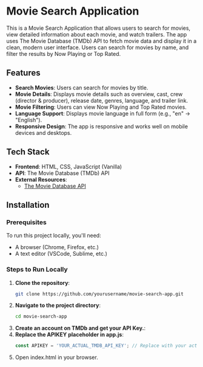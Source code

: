 # Movie Search Application

This is a Movie Search Application that allows users to search for movies, view detailed information about each movie, and watch trailers. The app uses The Movie Database (TMDb) API to fetch movie data and display it in a clean, modern user interface. Users can search for movies by name, and filter the results by Now Playing or Top Rated.

## Features

- **Search Movies**: Users can search for movies by title.
- **Movie Details**: Displays movie details such as overview, cast, crew (director & producer), release date, genres, language, and trailer link.
- **Movie Filtering**: Users can view Now Playing and Top Rated movies.
- **Language Support**: Displays movie language in full form (e.g., "en" → "English").
- **Responsive Design**: The app is responsive and works well on mobile devices and desktops.

## Tech Stack

- **Frontend**: HTML, CSS, JavaScript (Vanilla)
- **API**: The Movie Database (TMDb) API
- **External Resources**:
  - [The Movie Database API](https://www.themoviedb.org/documentation/api)

## Installation

### Prerequisites

To run this project locally, you'll need:
- A browser (Chrome, Firefox, etc.)
- A text editor (VSCode, Sublime, etc.)

### Steps to Run Locally

1. **Clone the repository**:
   ```bash
   git clone https://github.com/yourusername/movie-search-app.git
2. **Navigate to the project directory**:
   ```bash
   cd movie-search-app
3. **Create an account on TMDb and get your API Key.**:
4. **Replace the APIKEY placeholder in app.js**:
   ```js
   const APIKEY = 'YOUR_ACTUAL_TMDB_API_KEY'; // Replace with your actual API key
5. Open index.html in your browser.
